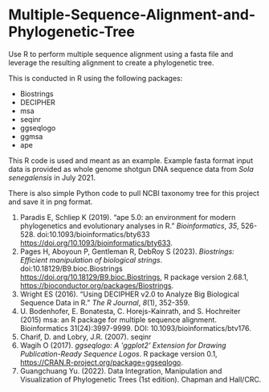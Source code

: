 # Multiple-Sequence-Alignment-and-Phylogenetic-Tree
Use R to perform multiple sequence alignment using a fasta file and leverage the resulting alignment to create a phylogenetic tree.

This is conducted in R using the following packages:

- Biostrings
- DECIPHER
- msa
- seqinr
- ggseqlogo
- ggmsa
- ape

This R code is used and meant as an example. Example fasta format input data is provided as whole genome shotgun DNA sequence data from _Sola senegalensis_ in July 2021.

There is also simple Python code to pull NCBI taxonomy tree for this project and save it in png format.

1. Paradis E, Schliep K (2019). “ape 5.0: an environment for modern phylogenetics and
  evolutionary analyses in R.” _Bioinformatics_, *35*, 526-528.
  doi:10.1093/bioinformatics/bty633 <https://doi.org/10.1093/bioinformatics/bty633>.
2. Pages H, Aboyoun P, Gentleman R, DebRoy S (2023). _Biostrings: Efficient
  manipulation of biological strings_. doi:10.18129/B9.bioc.Biostrings
  <https://doi.org/10.18129/B9.bioc.Biostrings>, R package version 2.68.1,
  <https://bioconductor.org/packages/Biostrings>.
3. Wright ES (2016). “Using DECIPHER v2.0 to Analyze Big Biological Sequence Data in
  R.” _The R Journal_, *8*(1), 352-359.
4. U. Bodenhofer, E. Bonatesta, C. Horejs-Kainrath, and S. Hochreiter (2015) msa: an R
  package for multiple sequence alignment. Bioinformatics 31(24):3997-9999. DOI:
  10.1093/bioinformatics/btv176.
5. Charif, D. and Lobry, J.R. (2007). seqinr
6. Wagih O (2017). _ggseqlogo: A 'ggplot2' Extension for Drawing Publication-Ready
  Sequence Logos_. R package version 0.1,
  <https://CRAN.R-project.org/package=ggseqlogo>.
7. Guangchuang Yu. (2022). Data Integration, Manipulation and Visualization of
  Phylogenetic Trees (1st edition). Chapman and Hall/CRC.
